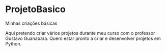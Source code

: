 # ProjetoBasico
Minhas criações básicas

Aqui pretendo criar vários projetos durante meu curso com
o professor Gustavo Guanabara.
Quero estar pronto a criar e desenvolver projetos em Python.
